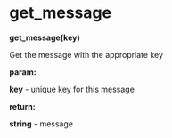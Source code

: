 # get\_message

**get\_message(key)**

Get the message with the appropriate key

**param:**

**key** - unique key for this message

**return:**

**string** - message
